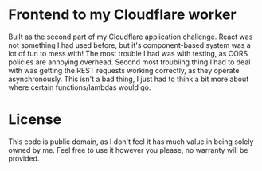 # Frontend to my Cloudflare worker
Built as the second part of my Cloudflare application challenge. React was not
something I had used before, but it's component-based system was a lot of fun
to mess with! The most trouble I had was with testing, as CORS policies are
annoying overhead. Second most troubling thing I had to deal with was getting
the REST requests working correctly, as they operate asynchronously. This isn't
a bad thing, I just had to think a bit more about where certain functions/lambdas
would go.

# License
This code is public domain, as I don't feel it has much value in being solely
owned by me. Feel free to use it however you please, no warranty will be provided.

